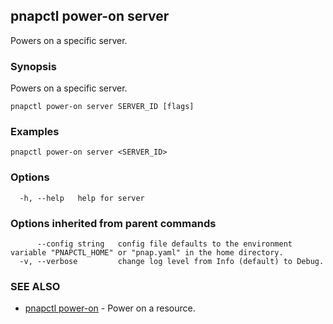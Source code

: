 ## pnapctl power-on server

Powers on a specific server.

### Synopsis

Powers on a specific server.

```
pnapctl power-on server SERVER_ID [flags]
```

### Examples

```
pnapctl power-on server <SERVER_ID>
```

### Options

```
  -h, --help   help for server
```

### Options inherited from parent commands

```
      --config string   config file defaults to the environment variable "PNAPCTL_HOME" or "pnap.yaml" in the home directory.
  -v, --verbose         change log level from Info (default) to Debug.
```

### SEE ALSO

* [pnapctl power-on](pnapctl_power-on.md)	 - Power on a resource.

